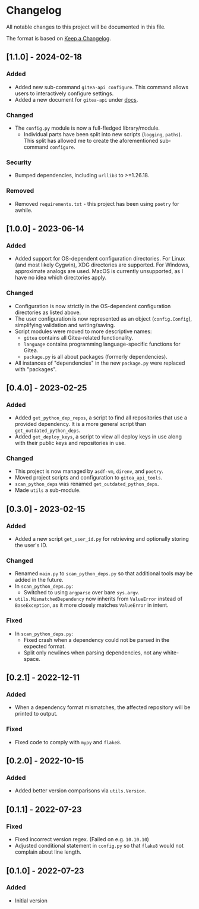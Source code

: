 # Changelog
All notable changes to this project will be documented in this file.

The format is based on [Keep a Changelog](https://keepachangelog.com/en/1.0.0/).

## [1.1.0] - 2024-02-18
### Added
- Added new sub-command `gitea-api configure`. This command allows users to interactively configure settings.
- Added a new document for `gitea-api` under [docs](./docs).

### Changed
- The `config.py` module is now a full-fledged library/module.
    - Individual parts have been split into new scripts (`logging`, `paths`). This split has allowed me to create the aforementioned sub-command `configure`.

### Security
- Bumped dependencies, including `urllib3` to >=1.26.18.

### Removed
- Removed `requirements.txt` - this project has been using `poetry` for awhile.

## [1.0.0] - 2023-06-14
### Added
- Added support for OS-dependent configuration directories. For Linux (and most likely Cygwin), XDG directories are supported. For Windows, approximate analogs are used. MacOS is currently unsupported, as I have no idea which directories apply.

### Changed
- Configuration is now strictly in the OS-dependent configuration directories as listed above.
- The user configuration is now represented as an object (`config.Config`), simplifying validation and writing/saving.
- Script modules were moved to more descriptive names:
    - `gitea` contains all Gitea-related functionality.
    - `language` contains programming language-specific functions for Gitea.
    - `package.py` is all about packages (formerly dependencies).
- All instances of "dependencies" in the new `package.py` were replaced with "packages".

## [0.4.0] - 2023-02-25
### Added
- Added `get_python_dep_repos`, a script to find all repositories that use a provided dependency. It is a more general script than `get_outdated_python_deps`.
- Added `get_deploy_keys`, a script to view all deploy keys in use along with their public keys and repositories in use.

### Changed
- This project is now managed by `asdf-vm`, `direnv`, and `poetry`.
- Moved project scripts and configuration to `gitea_api_tools`.
- `scan_python_deps` was renamed `get_outdated_python_deps`.
- Made `utils` a sub-module.

## [0.3.0] - 2023-02-15
### Added
- Added a new script `get_user_id.py` for retrieving and optionally storing the user's ID.

### Changed
- Renamed `main.py` to `scan_python_deps.py` so that additional tools may be added in the future.
- In `scan_python_deps.py`:
    - Switched to using `argparse` over bare `sys.argv`.
- `utils.MismatchedDependency` now inherits from `ValueError` instead of `BaseException`, as it more closely matches `ValueError` in intent.

### Fixed
- In `scan_python_deps.py`:
    - Fixed crash when a dependency could not be parsed in the expected format.
    - Split only newlines when parsing dependencies, not any white-space.

## [0.2.1] - 2022-12-11
### Added
- When a dependency format mismatches, the affected repository will be printed to output.

### Fixed
- Fixed code to comply with `mypy` and `flake8`.

## [0.2.0] - 2022-10-15
### Added
- Added better version comparisons via `utils.Version`.

## [0.1.1] - 2022-07-23
### Fixed
- Fixed incorrect version regex. (Failed on e.g. `10.10.10`)
- Adjusted conditional statement in `config.py` so that `flake8` would not complain about line length.

## [0.1.0] - 2022-07-23
### Added
- Initial version

